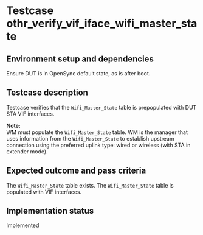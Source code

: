 # Testcase othr_verify_vif_iface_wifi_master_state

## Environment setup and dependencies

Ensure DUT is in OpenSync default state, as is after boot.

## Testcase description

Testcase verifies that the `Wifi_Master_State` table is prepopulated with
DUT STA VIF interfaces.

**Note:**\
WM must populate the `Wifi_Master_State` table. WM is the manager that uses
information from the `Wifi_Master_State` to establish upstream connection
using the preferred uplink type: wired or wireless (with STA in extender mode).

## Expected outcome and pass criteria

The `Wifi_Master_State` table exists.
The `Wifi_Master_State` table is populated with VIF interfaces.

## Implementation status

Implemented
